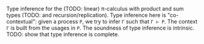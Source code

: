 
Type inference for the (TODO: linear) π-calculus with product and sum types (TODO: and recursion/replication).
Type inference here is "co-contextual": given a process `P`, we try to infer `Γ` such that `Γ ⊢ P`.
The context `Γ` is built from the usages in `P`.
The soundness of type inference is intrinsic.
TODO: show that type inference is complete.
